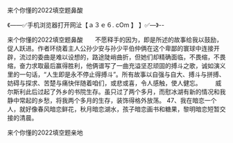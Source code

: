 来个你懂的2022填空题鼻酸

《——✅手机浏览器打开网沚【ａ３ｅ６. cOm 】 】✅—》--

来个你懂的2022填空题鼻酸　　不愿释手的因为，即是所述的故事给我以鼓励，促人跃进。作者环绕着主人公孙少安与孙少平伯仲俩在这个卑鄙的寰球中连接开辟，流过的委曲是难以设想的，路途陡峭曲折，但她们却精确面临，不畏缩，不畏缩，奋力求取最后赢得胜利，他俩谱写了一曲充溢坚忍顽固的搏斗之歌，诚如演义里的一句话，“人生即是永不停止得搏斗”。所有故事以自强与自大、搏斗与拼搏、妨碍与探求、苦楚与痛快伴随着咱们，或悲或喜，令人感触，使人健忘。
　　威尔斯利此后过起了外乡的书院生存。虽只过了两个多月，而慰冰湖有新的情况和我静中常起的乡愁，将我两个多月的生存，装饰得格外放荡。
	47、我在暗恋一个人，就好像春风暗恋鲜花，秋月暗恋湖水，孩子暗恋画书和糖果，黎明暗恋短暂交接的清晨。





来个你懂的2022填空题亲地
